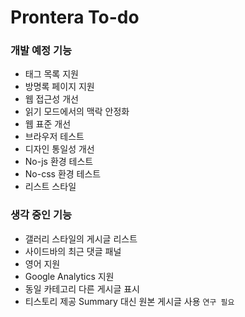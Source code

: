 Prontera To-do
==============

### 개발 예정 기능

+ 태그 목록 지원
+ 방명록 페이지 지원
+ 웹 접근성 개선
+ 읽기 모드에서의 맥락 안정화
+ 웹 표준 개선
+ 브라우저 테스트
+ 디자인 통일성 개선
+ No-js 환경 테스트
+ No-css 환경 테스트
+ 리스트 스타일


### 생각 중인 기능

+ 갤러리 스타일의 게시글 리스트
+ 사이드바의 최근 댓글 패널
+ 영어 지원
+ Google Analytics 지원
+ 동일 카테고리 다른 게시글 표시
+ 티스토리 제공 Summary 대신 원본 게시글 사용 `연구 필요`
